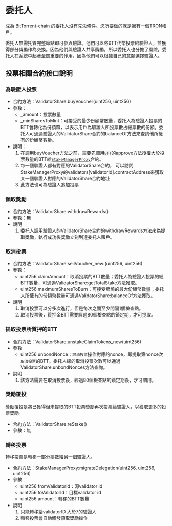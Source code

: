 # 委托人

成為 BitTorrent-chain 的委托人沒有先決條件。您所要做的就是擁有一個TRON帳戶。

委托人無需托管完整節點即可參與驗證。他們可以將BTT代幣投票給驗證人，並獲得部分獎勵作為交換。因為他們與驗證人共享獎勵，所以委托人也分擔了風險。委托人在系統中起著至關重要的作用，因為他們可以根據自己的意願選擇驗證人。

## 投票相關合約接口說明
### 為驗證人投票
* 合約方法：ValidatorShare:buyVoucher(uint256, uint256)
* 參數：
    * _amount：投票數量
    * _minSharesToMint：可接受的最少份額幣數量，委托人為驗證人投票的BTT會轉化為份額幣，以表示用戶為驗證人所投票數占總票數的份額。委托人可通過驗證人的ValidatorShare合約的balanceOf方法來查詢他所擁有的份額幣數量。
* 說明：
    1. 在調用buyVoucher方法之前，需要先調用[`BTT`](https://tronscan.org/#/contract/TAFjULxiVgT4qWk6UZwjqwZXTSaGaqnVp4/code)的approve方法授權大於投票數量的BTT給[`StakeManagerProxy`](https://tronscan.org/#/contract/TEpjT8xbAe3FPCPFziqFfEjLVXaw9NbGXj/code)合約。
    2. 每一個驗證人都有對應的ValidatorShare合約， 可以訪問StakeManagerProxy的validators[validatorId].contractAddress來獲取某一個驗證人對應的ValidatorShare合約地址
    3. 此方法也可為驗證人追加投票


### 領取獎勵
* 合約方法：ValidatorShare:withdrawRewards()
* 參數：無
* 說明
    1. 委托人調用驗證人的ValidatorShare合約的withdrawRewards方法來為提取獎勵，執行成功後獎勵立刻到達委托人賬戶。

### 取消投票
* 合約方法：ValidatorShare:sellVoucher_new:(uint256, uint256)
* 參數：
    * uint256 claimAmount：取消投票的BTT數量；委托人為驗證人投票的總BTT數量，可通過ValidatorShare:getTotalStake方法獲取。
    * uint256 maximumSharesToBurn：可接受燃燒的最大份額幣數量；委托人所擁有的份額幣數量可通過ValidatorShare:balanceOf方法獲取。
* 說明
    1. 取消投票可以分多次進行，但是每次之間至少間隔1個檢查點。
    2. 取消投票後，質押金BTT需要經過80個檢查點的鎖定期，才可提取。


### 提取投票所質押的BTT
* 合約方法：ValidatorShare:unstakeClaimTokens_new(uint256) 
* 參數
    * uint256 unbondNonce：`取消投票`操作對應的nonce，即提取第nonce次`取消投票`的BTT。委托人總的取消投票次數可以通過ValidatorShare:unbondNonces方法查詢。
* 說明
    1. 該方法需要在取消投票後，經過80個檢查點的鎖定期後，才可調用。


### 獎勵覆投
獎勵覆投是將已獲得但未提取的BTT投票獎勵再次投票給驗證人，以獲取更多的投票獎勵。
* 合約方法：ValidatorShare:reStake()
* 參數：無


### 轉移投票
轉移投票是轉移一部分票數給另一個驗證人。
* 合約方法：StakeManagerProxy:migrateDelegation(uint256, uint256, uint256)
* 參數
    * uint256 fromValidatorId：源validator id
    * uint256 toValidatorId：目標validator id
    * uint256 amount：轉移的BTT數量
* 說明
    1. 只能轉移給validatorID 大於7的驗證人
    2. 轉移投票會自動觸發領取獎勵操作
